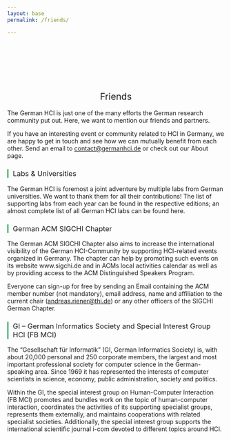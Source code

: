 ```yaml
---
layout: base
permalink: /friends/

---
```

<br>
<br>
<br>
<br>
<br>
<h2 style="font-weight: 400; text-align: center">Friends</h2>
The German HCI is just one of the many efforts the German research community put out. Here, we want to mention our friends and partners.

If you have an interesting event or community related to HCI in Germany, we are happy to get in touch and see how we can mutually benefit from each other. Send an email to contact@germanhci.de or check out our About page.

<h3 style="font-weight: 400; border-left: 3px solid #36a866; padding-left: 10px;">Labs & Universities</h3>
The German HCI is foremost a joint adventure by multiple labs from German universities. We want to thank them for all their contributions! The list of supporting labs from each year can be found in the respective editions; an almost complete list of all German HCI labs can be found here.

<h3 style="font-weight: 400; border-left: 3px solid #36a866; padding-left: 10px;">German ACM SIGCHI Chapter</h3>
The German ACM SIGCHI Chapter also aims to increase the international visibility of the German HCI-Community by supporting HCI-related events organized in Germany. The chapter can help by promoting such events on its website www.sigchi.de and in ACMs local activities calendar as well as by providing access to the ACM Distinguished Speakers Program.

Everyone can sign-up for free by sending an Email containing the ACM member number (not mandatory), email address, name and affiliation to the current chair (andreas.riener@thi.de) or any other officers of the SIGCHI German Chapter.

<h3 style="font-weight: 400; border-left: 3px solid #36a866; padding-left: 10px;">GI – German Informatics Society and Special Interest Group HCI (FB MCI)</h3>
The “Gesellschaft für Informatik” (GI, German Informatics Society) is, with about 20,000 personal and 250 corporate members, the largest and most important professional society for computer science in the German-speaking area. Since 1969 it has represented the interests of computer scientists in science, economy, public administration, society and politics.
 
Within the GI, the special interest group on Human-Computer Interaction (FB MCI) promotes and bundles work on the topic of human-computer interaction, coordinates the activities of its supporting specialist groups, represents them externally, and maintains cooperations with related specialist societies. Additionally, the special interest group supports the international scientific journal i-com devoted to different topics around HCI.

